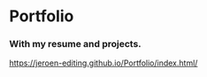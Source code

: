 # Portfolio

### With my resume and projects.


https://jeroen-editing.github.io/Portfolio/index.html/
